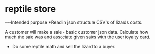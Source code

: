 # reptile store


---Intended purpose *Read in json structure CSV's of lizards costs.

A customer will make a sale - basic customer json data.
Calculate how much the sale was and associate given sales with the user loyalty card.
* Do some reptile math and sell the lizard to a buyer.
